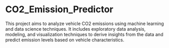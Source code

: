 # CO2_Emission_Predictor
This project aims to analyze vehicle CO2 emissions using machine learning and data science techniques. It includes exploratory data analysis, modeling, and visualization techniques to derive insights from the data and predict emission levels based on vehicle characteristics.

